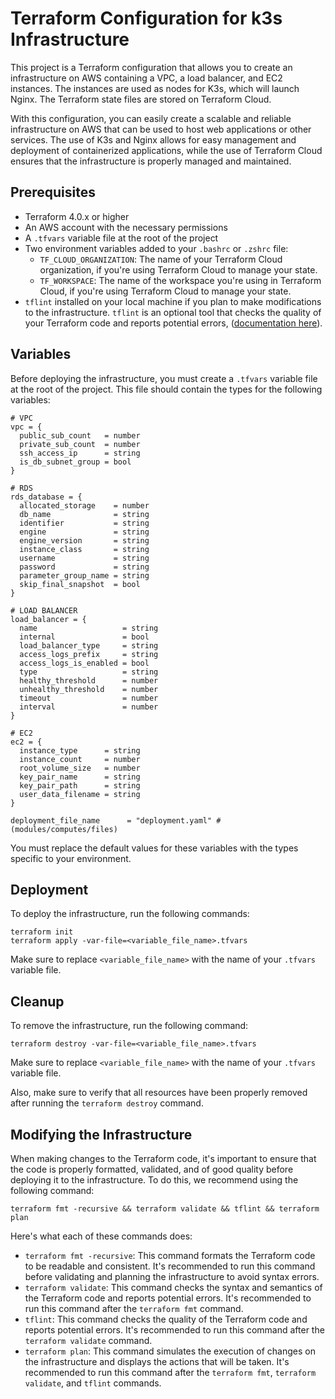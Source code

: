 # Terraform Configuration for k3s Infrastructure

This project is a Terraform configuration that allows you to create an infrastructure on AWS containing a VPC, a load balancer, and EC2 instances. The instances are used as nodes for K3s, which will launch Nginx. The Terraform state files are stored on Terraform Cloud.

With this configuration, you can easily create a scalable and reliable infrastructure on AWS that can be used to host web applications or other services. The use of K3s and Nginx allows for easy management and deployment of containerized applications, while the use of Terraform Cloud ensures that the infrastructure is properly managed and maintained.

## Prerequisites

- Terraform 4.0.x or higher
- An AWS account with the necessary permissions
- A `.tfvars` variable file at the root of the project
- Two environment variables added to your `.bashrc` or `.zshrc` file:
  - `TF_CLOUD_ORGANIZATION`: The name of your Terraform Cloud organization, if you're using Terraform Cloud to manage your state.
  - `TF_WORKSPACE`: The name of the workspace you're using in Terraform Cloud, if you're using Terraform Cloud to manage your state.
- `tflint` installed on your local machine if you plan to make modifications to the infrastructure. `tflint` is an optional tool that checks the quality of your Terraform code and reports potential errors, ([documentation here](https://github.com/terraform-linters/tflint)).

## Variables

Before deploying the infrastructure, you must create a `.tfvars` variable file at the root of the project. This file should contain the types for the following variables:

```
# VPC
vpc = {
  public_sub_count   = number
  private_sub_count  = number
  ssh_access_ip      = string
  is_db_subnet_group = bool
}

# RDS
rds_database = {
  allocated_storage    = number
  db_name              = string
  identifier           = string
  engine               = string
  engine_version       = string
  instance_class       = string
  username             = string
  password             = string
  parameter_group_name = string
  skip_final_snapshot  = bool
}

# LOAD BALANCER
load_balancer = {
  name                   = string
  internal               = bool
  load_balancer_type     = string
  access_logs_prefix     = string
  access_logs_is_enabled = bool
  type                   = string
  healthy_threshold      = number
  unhealthy_threshold    = number
  timeout                = number
  interval               = number
}

# EC2
ec2 = {
  instance_type      = string
  instance_count     = number
  root_volume_size   = number
  key_pair_name      = string
  key_pair_path      = string
  user_data_filename = string
}

deployment_file_name      = "deployment.yaml" #(modules/computes/files)
```

You must replace the default values for these variables with the types specific to your environment.

## Deployment

To deploy the infrastructure, run the following commands:

```
terraform init
terraform apply -var-file=<variable_file_name>.tfvars
```

Make sure to replace `<variable_file_name>` with the name of your `.tfvars` variable file.

## Cleanup

To remove the infrastructure, run the following command:

```
terraform destroy -var-file=<variable_file_name>.tfvars
```

Make sure to replace `<variable_file_name>` with the name of your `.tfvars` variable file.

Also, make sure to verify that all resources have been properly removed after running the `terraform destroy` command.

## Modifying the Infrastructure

When making changes to the Terraform code, it's important to ensure that the code is properly formatted, validated, and of good quality before deploying it to the infrastructure. To do this, we recommend using the following command:

```
terraform fmt -recursive && terraform validate && tflint && terraform plan
```

Here's what each of these commands does:

- `terraform fmt -recursive`: This command formats the Terraform code to be readable and consistent. It's recommended to run this command before validating and planning the infrastructure to avoid syntax errors.
- `terraform validate`: This command checks the syntax and semantics of the Terraform code and reports potential errors. It's recommended to run this command after the `terraform fmt` command.
- `tflint`: This command checks the quality of the Terraform code and reports potential errors. It's recommended to run this command after the `terraform validate` command.
- `terraform plan`: This command simulates the execution of changes on the infrastructure and displays the actions that will be taken. It's recommended to run this command after the `terraform fmt`, `terraform validate`, and `tflint` commands.